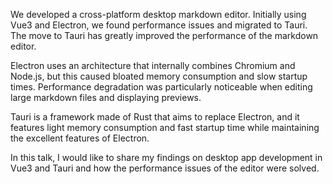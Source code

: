 We developed a cross-platform desktop markdown editor. Initially using Vue3 and Electron, we found performance issues and migrated to Tauri.
The move to Tauri has greatly improved the performance of the markdown editor.

Electron uses an architecture that internally combines Chromium and Node.js, but this caused bloated memory consumption and slow startup times. Performance degradation was particularly noticeable when editing large markdown files and displaying previews.

Tauri is a framework made of Rust that aims to replace Electron, and it features light memory consumption and fast startup time while maintaining the excellent features of Electron.

In this talk, I would like to share my findings on desktop app development in Vue3 and Tauri and how the performance issues of the editor were solved.

